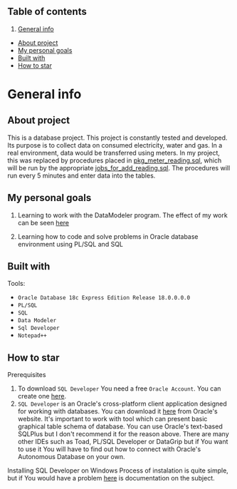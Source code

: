 
## Table of contents
1. [General info](#General_info)
* [About project](#About_project)
* [My personal goals](#My_personal_goals)
* [Built with](#Built_with)
* [How to star](#how_to_start)



# General info
## About project

This is a database project. This project is constantly tested and developed.
Its purpose is to collect data on consumed electricity, water and gas.
In a real environment, data would be transferred using meters.
In my project, this was replaced by procedures placed in [pkg_meter_reading.sql](https://github.com/dzinsowymis/MediaMeteringDataSystem/blob/feature/pkg/pkg_meter_reading.sql), which will be run by the appropriate [jobs_for_add_reading.sql](https://github.com/dzinsowymis/MediaMeteringDataSystem/blob/feature/jobs/jobs_for_add_reading.sql). The procedures will run every 5 minutes and enter data into the tables.

## My personal goals

1. Learning to work with the DataModeler program. The effect of my work can be seen [here](https://github.com/dzinsowymis/MediaMeteringDataSystem/blob/main/date_schema.png)

2. Learning how to code and solve problems in Oracle database environment using PL/SQL and SQL

## Built with

Tools:
* `Oracle Database 18c Express Edition Release 18.0.0.0.0`
* `PL/SQL`
* `SQL`
* `Data Modeler`
* `Sql Developer`
* `Notepad++`


## How to star

Prerequisites
1. To download `SQL Developer` You need a free `Oracle Account`. You can create one [here](https://profile.oracle.com/myprofile/account/create-account.jspx).
2. `SQL Developer` is an Oracle's cross-platform client application designed for working with databases. You can download it [here](https://www.oracle.com/database/sqldeveloper/technologies/download/) from Oracle's website.
It's important to work with tool which can present basic graphical table schema of database. You can use Oracle's text-based SQLPlus but I don't recommend it for the reason above.
There are many other IDEs such as Toad, PL/SQL Developer or DataGrip but if You want to use it You will have to find out how to connect with Oracle's Autonomous Database on your own.


Installing SQL Developer on Windows
Process of instalation is quite simple, but if You would have a problem [here](https://docs.oracle.com/en/database/oracle/sql-developer/22.2/rptug/sql-developer-concepts-usage.html#GUID-156BEBA3-2F9B-4CE0-8E91-728581FF46AB) is documentation on the subject.










